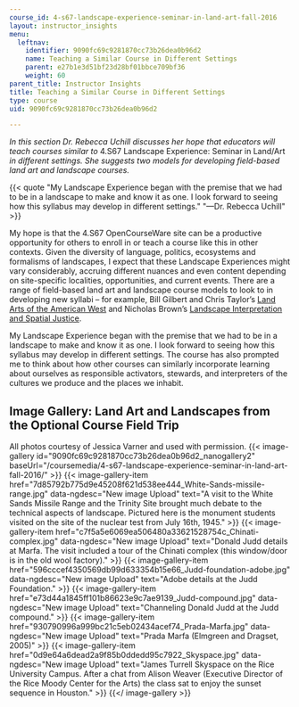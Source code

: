 ```yaml
---
course_id: 4-s67-landscape-experience-seminar-in-land-art-fall-2016
layout: instructor_insights
menu:
  leftnav:
    identifier: 9090fc69c9281870cc73b26dea0b96d2
    name: Teaching a Similar Course in Different Settings
    parent: e27b1e3d51bf23d28bf01bbce709bf36
    weight: 60
parent_title: Instructor Insights
title: Teaching a Similar Course in Different Settings
type: course
uid: 9090fc69c9281870cc73b26dea0b96d2

---
```


_In this section Dr. Rebecca Uchill discusses her hope that educators will teach courses similar to_ 4.S67 Landscape Experience: Seminar in Land/Art _in different settings. She suggests two models for developing field-based land art and landscape courses._

{{< quote "My Landscape Experience began with the premise that we had to be in a landscape to make and know it as one. I look forward to seeing how this syllabus may develop in different settings." "—Dr. Rebecca Uchill" >}}

My hope is that the 4.S67 OpenCourseWare site can be a productive opportunity for others to enroll in or teach a course like this in other contexts. Given the diversity of language, politics, ecosystems and formalisms of landscapes, I expect that these Landscape Experiences might vary considerably, accruing different nuances and even content depending on site-specific localities, opportunities, and current events. There are a range of field-based land art and landscape course models to look to in developing new syllabi – for example, Bill Gilbert and Chris Taylor’s [Land Arts of the American West](https://utpress.utexas.edu/books/taylan) and Nicholas Brown’s [Landscape Interpretation and Spatial Justice](http://interpretationspatialjustice.tumblr.com/description).

My Landscape Experience began with the premise that we had to be in a landscape to make and know it as one. I look forward to seeing how this syllabus may develop in different settings. The course has also prompted me to think about how other courses can similarly incorporate learning about ourselves as responsible activators, stewards, and interpreters of the cultures we produce and the places we inhabit.

Image Gallery: Land Art and Landscapes from the Optional Course Field Trip
--------------------------------------------------------------------------

All photos courtesy of Jessica Varner and used with permission.
{{< image-gallery id="9090fc69c9281870cc73b26dea0b96d2_nanogallery2" baseUrl="/coursemedia/4-s67-landscape-experience-seminar-in-land-art-fall-2016/" >}}
{{< image-gallery-item href="7d85792b775d9e45208f621d538ee444_White-Sands-missile-range.jpg" data-ngdesc="New image Upload" text="A visit to the White Sands Missile Range and the Trinity Site brought much debate to the technical aspects of landscape. Pictured here is the monument students visited on the site of the nuclear test from July 16th, 1945." >}}
{{< image-gallery-item href="c7f5a5e6069ea506480a33621528754c_Chinati-complex.jpg" data-ngdesc="New image Upload" text="Donald Judd details at Marfa. The visit included a tour of the Chinati complex (this window/door is in the old wool factory)." >}}
{{< image-gallery-item href="596cccef4350569db99d633354b15e66_Judd-foundation-adobe.jpg" data-ngdesc="New image Upload" text="Adobe details at the Judd Foundation." >}}
{{< image-gallery-item href="e73d44a1845ff101b86623e9c7ae9139_Judd-compound.jpg" data-ngdesc="New image Upload" text="Channeling Donald Judd at the Judd compound." >}}
{{< image-gallery-item href="930790996a999bc21c5eb02434acef74_Prada-Marfa.jpg" data-ngdesc="New image Upload" text="Prada Marfa (Elmgreen and Dragset, 2005)" >}}
{{< image-gallery-item href="0d9e64a6dead2a9f85b0ddedd95c7922_Skyspace.jpg" data-ngdesc="New image Upload" text="James Turrell Skyspace on the Rice University Campus. After a chat from Alison Weaver (Executive Director of the Rice Moody Center for the Arts) the class sat to enjoy the sunset sequence in Houston." >}}
{{</ image-gallery >}}
